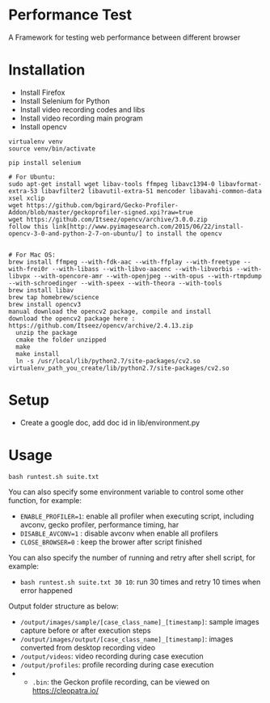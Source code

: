 Performance Test 
===========================
A Framework for testing web performance between different browser

# Installation
* Install Firefox
* Install Selenium for Python
* Install video recording codes and libs
* Install video recording main program
* Install opencv

```
virtualenv venv
source venv/bin/activate

pip install selenium

# For Ubuntu:
sudo apt-get install wget libav-tools ffmpeg libavc1394-0 libavformat-extra-53 libavfilter2 libavutil-extra-51 mencoder libavahi-common-data xsel xclip
wget https://github.com/bgirard/Gecko-Profiler-Addon/blob/master/geckoprofiler-signed.xpi?raw=true
wget https://github.com/Itseez/opencv/archive/3.0.0.zip
follow this link[http://www.pyimagesearch.com/2015/06/22/install-opencv-3-0-and-python-2-7-on-ubuntu/] to install the opencv


# For Mac OS:
brew install ffmpeg --with-fdk-aac --with-ffplay --with-freetype --with-frei0r --with-libass --with-libvo-aacenc --with-libvorbis --with-libvpx --with-opencore-amr --with-openjpeg --with-opus --with-rtmpdump --with-schroedinger --with-speex --with-theora --with-tools
brew install libav
brew tap homebrew/science
brew install opencv3
manual download the opencv2 package, compile and install
download the opencv2 package here : https://github.com/Itseez/opencv/archive/2.4.13.zip
  unzip the package 
  cmake the folder unzipped 
  make
  make install
  ln -s /usr/local/lib/python2.7/site-packages/cv2.so virtualenv_path_you_create/lib/python2.7/site-packages/cv2.so

```

# Setup 
* Create a google doc, add doc id in lib/environment.py

# Usage

```
bash runtest.sh suite.txt
```
You can also specify some environment variable to control some other function, for example:
* `ENABLE_PROFILER=1`: enable all profiler when executing script, including avconv, gecko profiler, performance timing, har
* `DISABLE_AVCONV=1` : disable avconv when enable all profilers
* `CLOSE_BROWSER=0`  : keep the brower after script finished

You can also specify the number of running and retry after shell script, for example:
* `bash runtest.sh suite.txt 30 10`: run 30 times and retry 10 times when error happened

Output folder structure as below:
* `/output/images/sample/[case_class_name]_[timestamp]`: sample images capture before or after execution steps
* `/output/images/output/[case_class_name]_[timestamp]`: images converted from desktop recording video 
* `/output/videos`: video recording during case execution
* `/output/profiles`: profile recording during case execution
* * `.bin`: the Geckon profile recording, can be viewed on https://cleopatra.io/
